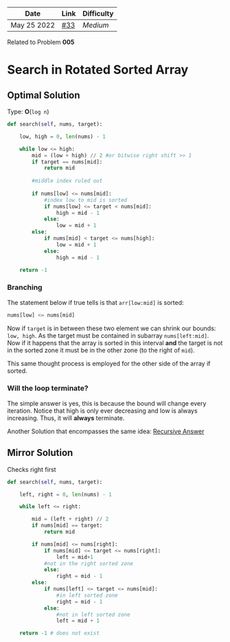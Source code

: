 | **Date**    | **Link**                                                             | Difficulty |
| ----------- | -------------------------------------------------------------------- | ---------- |
| May 25 2022 | [#33](https://leetcode.com/problems/search-in-rotated-sorted-array/) | *Medium*   | 

Related to Problem **005**

# Search in Rotated Sorted Array
## Optimal Solution

Type: **O**(`log n`)

```py
def search(self, nums, target):

	low, high = 0, len(nums) - 1

	while low <= high:
		mid = (low + high) // 2 #or bitwise right shift >> 1
 		if target == nums[mid]:
			return mid
		
		#middle index ruled out
		
		if nums[low] <= nums[mid]:
			#index low to mid is sorted
			if nums[low] <= target < nums[mid]:
				high = mid - 1
			else:
				low = mid + 1
		else:
			if nums[mid] < target <= nums[high]:
				low = mid + 1
			else:
				high = mid - 1

	return -1
```

### Branching
The statement below if true tells is that `arr[low:mid]` is sorted:
```py
nums[low] <= nums[mid]
```

Now if `target` is in between these two element we can shrink our bounds: `low, high`. As the target must be contained in subarray `nums[left:mid]`. Now if it happens that the array is sorted in this interval **and** the target is not in the sorted zone it must be in the other zone (to the right of `mid`).

This same thought process is employed for the other side of the array if sorted. 

### Will the loop terminate?
The simple answer is yes, this is because the bound will change every iteration. Notice that high is only ever decreasing and low is always increasing. Thus, it will **always** terminate.


Another Solution that encompasses the same idea: [Recursive Answer](https://leetcode.com/problems/search-in-rotated-sorted-array/discuss/587261/Python-recursion-O(log-n)-11-lines-easy-to-understand)

## Mirror Solution
Checks right first

```py
def search(self, nums, target):

	left, right = 0, len(nums) - 1

	while left <= right:

		mid = (left + right) // 2 
		if nums[mid] == target:
			return mid

		if nums[mid] <= nums[right]:
			if nums[mid] <= target <= nums[right]:
				left = mid+1
			#not in the right sorted zone
			else:
				right = mid - 1
		else:
			if nums[left] <= target <= nums[mid]:
				#in left sorted zone
				right = mid - 1
			else:
				#not in left sorted zone
				left = mid + 1

	return -1 # does not exist
```